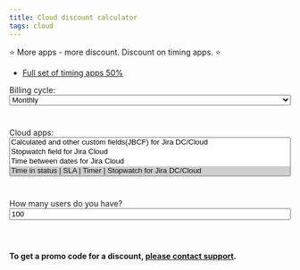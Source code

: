 ```yaml
---
title: Cloud discount calculator
tags: cloud
---
```


⭐️ More apps - more discount. Discount on timing apps. ⭐️

* [Full set of timing apps 50%](/Cloud-discount-calculator/?apps=stopwatch,time-between-dates,tis,timer,jsm-fields-panel-cloud&cycle=monthly&users=100)

<html>
<head>
    <script src="https://code.jquery.com/jquery-2.2.4.min.js"
            integrity="sha256-BbhdlvQf/xTY9gja0Dq3HiwQF8LaCRTXxZKRutelT44=" crossorigin="anonymous"></script>
    <link href="https://cdn.jsdelivr.net/npm/select2@4.1.0-rc.0/dist/css/select2.min.css" rel="stylesheet"/>
    <script src="https://cdn.jsdelivr.net/npm/select2@4.1.0-rc.0/dist/js/select2.min.js"></script>
</head>

<div id="cycle" style="width: 100%; margin-bottom: 20px">
    <label>Billing cycle:</label>
    <select class="cycle" style="width: 100%; margin-bottom: 20px">
        <option value="monthly" selected="selected">Monthly</option>
        <option value="annual">Annual</option>
    </select>
</div>


<div id="apps" style="width: 100%; margin-bottom: 20px">
    <label>Cloud apps:</label>
    <select class="apps" multiple="multiple" style="width: 100%; margin-bottom: 20px">
        <option value="jbcf">Calculated and other custom fields(JBCF) for Jira DC/Cloud</option>
        <option value="stopwatch">Stopwatch field for Jira Cloud</option>
        <option value="time-between-dates">Time between dates for Jira Cloud</option>
        <option value="tis" selected="selected">Time in status | SLA | Timer | Stopwatch for Jira DC/Cloud</option>
        <option value="timer" selected="selected">Timer field | SLA for Jira Cloud</option>
        <option value="jsm-fields-panel-cloud">Fields panel for Jira Service Management (JSM)</option>
    </select>
</div>


<div id="users" style="width: 100%; margin-bottom: 20px">
    <label>How many users do you have?</label>
    <input class="users" value="100" type="number" min="0" max="35000" style="width: 100%; margin-bottom: 20px"/>
</div>

<table id="table">
    <thead></thead>
</table>

<div>
    <b>To get a promo code for a discount, <a target="_blank" id="contact-to-discount" href="https://jibrok.atlassian.net/servicedesk/customer/portal/9/group/41/create/138">please contact support</a>.</b>
</div>


<script>

    
    $.urlParameters = function(params) {
      var results = new RegExp("[?&]" + params + "=([^&#]*)").exec(
        window.location.href
      );
      return results ? decodeURI(results[1]) : null;
    };

    $(document).ready(function () {
        let paramsApps = $.urlParameters("apps");
        if(paramsApps != null){
            $('.apps').val(paramsApps.split(","))
        }
        $('.apps').select2();

        let paramsCycle = $.urlParameters("cycle");
        if(paramsCycle != null){
            $('.cycle').val(paramsCycle)
        }
        $('.cycle').select2();

        let paramsUsers = $.urlParameters("users");
        if(paramsUsers != null){
            $('.users').val(paramsUsers)
        }

        $('.apps').on('change', function () {
            calculate();
            setParams();
            setSupportUrl();
        });
        $('.cycle').on('change', function () {
            calculate();
            setParams();
            setSupportUrl();
        });
        $('.users').on('change', function () {
            calculate();
            setParams();
            setSupportUrl();
        });

        calculate();
        setSupportUrl();
    });

    function setParams(){
        let params = [];
        let selectedApps = $('.apps').val();
        if(selectedApps != null){
           params.push("apps=" +  selectedApps.join(","));
        }
        if($('.cycle').val() != null){
          params.push("cycle=" +  $('.cycle').val());
        }
        if($('.users').val() != null){
         params.push("users=" +  $('.users').val());
        }
        if(params.length > 0){
            let pageUrl = window.location.href.replace(window.location.origin,"").replace(document.location.search,"");
            pageUrl += "?" + params.join("&");
            window.history.pushState('Cloud discount calculator', 'Cloud discount calculator', pageUrl);
             
        }
    }

    function setSupportUrl(){
            let selectedApps = $('.apps').val();
            if(selectedApps != null && selectedApps.length > 0){
                let paramsForRequest = "Selected apps: %0A" + selectedApps.map(it=>{
                    return appInfo[it].name
                }).join(", %0A") + ".%0A%0A" + "Cycle: " + $('.cycle').val();
                $('#contact-to-discount').attr('href', 'https://jibrok.atlassian.net/servicedesk/customer/portal/9/group/41/create/138?description=' + paramsForRequest)
            } else {
                $('#contact-to-discount').attr('href', 'https://jibrok.atlassian.net/servicedesk/customer/portal/9/group/41/create/138')
            }
    }

    appInfo = {
        jbcf: {
            name: "Calculated and other custom fields(JBCF) for Jira DC/Cloud",
            url:"https://marketplace.atlassian.com/apps/1221055/calculated-and-other-custom-fields-jbcf-for-jira-dc-cloud?hosting=cloud&tab=overview"
            },
        stopwatch:{
            name: "Stopwatch field for Jira Cloud",
            url:"https://marketplace.atlassian.com/apps/1225685/stopwatch-field-for-jira-cloud?hosting=cloud&tab=overview",
            },
        "time-between-dates": {
            name: "Time between dates for Jira Cloud",
            url:"https://marketplace.atlassian.com/apps/1226143/time-between-dates-for-jira-cloud?hosting=cloud&tab=overview",
            },
        tis: {
            name: "Time in status | SLA | Timer | Stopwatch for Jira DC/Cloud",
            url:"https://marketplace.atlassian.com/apps/1220908/time-in-status-sla-timer-stopwatch-for-jira-dc-cloud?hosting=cloud&tab=overview",
            },
        timer: {
            name:"Timer field | SLA for Jira Cloud",
            url:"https://marketplace.atlassian.com/apps/1225684/timer-field-sla-for-jira-cloud?hosting=cloud&tab=overview",
            },
        "jsm-fields-panel-cloud": {
            name:"Fields panel for Jira Service Management (JSM)",
            url:"https://marketplace.atlassian.com/apps/1226586/fields-panel-for-jira-service-management-jsm?tab=overview&hosting=cloud",
            },
    }

    basePrices = {
     "jsm-fields-panel-cloud": [
            {
                tier: 10,
                userPrice: 3,
                isStartedLicense: true
            }, {
                tier: 100,
                userPrice: 0.3
            }, {
                tier: 250,
                userPrice: 0.25
            }, {
                tier: 1000,
                userPrice: 0.20
            }, {
                tier: 2500,
                userPrice: 0.15
            }, {
                tier: 5000,
                userPrice: 0.10
            }, {
                tier: 7500,
                userPrice: 0.05
            }, {
                tier: 10000,
                userPrice: 0.03
            }, {
                tier: 15000,
                userPrice: 0.02
            }, {
                tier: 20000,
                userPrice: 0.01
            }, {
                tier: 25000,
                userPrice: 0.01
            }, {
                tier: 30000,
                userPrice: 0.01
            }, {
                tier: 35000,
                userPrice: 0.01
            }
        ],
        jbcf: [
            {
                tier: 10,
                userPrice: 3,
                isStartedLicense: true
            }, {
                tier: 100,
                userPrice: 0.3
            }, {
                tier: 250,
                userPrice: 0.25
            }, {
                tier: 1000,
                userPrice: 0.20
            }, {
                tier: 2500,
                userPrice: 0.15
            }, {
                tier: 5000,
                userPrice: 0.10
            }, {
                tier: 7500,
                userPrice: 0.05
            }, {
                tier: 10000,
                userPrice: 0.03
            }, {
                tier: 15000,
                userPrice: 0.02
            }, {
                tier: 20000,
                userPrice: 0.01
            }, {
                tier: 25000,
                userPrice: 0.01
            }, {
                tier: 30000,
                userPrice: 0.01
            }, {
                tier: 35000,
                userPrice: 0.01
            }
        ],
        stopwatch: [
            {
                tier: 10,
                userPrice: 3,
                isStartedLicense: true
            }, {
                tier: 100,
                userPrice: 0.35
            }, {
                tier: 250,
                userPrice: 0.25
            }, {
                tier: 1000,
                userPrice: 0.25
            }, {
                tier: 2500,
                userPrice: 0.20
            }, {
                tier: 5000,
                userPrice: 0.15
            }, {
                tier: 7500,
                userPrice: 0.10
            }, {
                tier: 10000,
                userPrice: 0.05
            }, {
                tier: 15000,
                userPrice: 0.03
            }, {
                tier: 20000,
                userPrice: 0.01
            }, {
                tier: 25000,
                userPrice: 0.01
            }, {
                tier: 30000,
                userPrice: 0.01
            }, {
                tier: 35000,
                userPrice: 0.01
            }
        ],
        "time-between-dates": [
            {
                tier: 10,
                userPrice: 3,
                isStartedLicense: true
            }, {
                tier: 100,
                userPrice: 0.35
            }, {
                tier: 250,
                userPrice: 0.25
            }, {
                tier: 1000,
                userPrice: 0.25
            }, {
                tier: 2500,
                userPrice: 0.20
            }, {
                tier: 5000,
                userPrice: 0.15
            }, {
                tier: 7500,
                userPrice: 0.15
            }, {
                tier: 10000,
                userPrice: 0.10
            }, {
                tier: 15000,
                userPrice: 0.05
            }, {
                tier: 20000,
                userPrice: 0.05
            }, {
                tier: 25000,
                userPrice: 0.05
            }, {
                tier: 30000,
                userPrice: 0.05
            }, {
                tier: 35000,
                userPrice: 0.05
            }
        ],
        tis: [
            {
                tier: 10,
                userPrice: 3,
                isStartedLicense: true
            }, {
                tier: 100,
                userPrice: 0.35
            }, {
                tier: 250,
                userPrice: 0.25
            }, {
                tier: 1000,
                userPrice: 0.25
            }, {
                tier: 2500,
                userPrice: 0.20
            }, {
                tier: 5000,
                userPrice: 0.15
            }, {
                tier: 7500,
                userPrice: 0.10
            }, {
                tier: 10000,
                userPrice: 0.05
            }, {
                tier: 15000,
                userPrice: 0.03
            }, {
                tier: 20000,
                userPrice: 0.01
            }, {
                tier: 25000,
                userPrice: 0.01
            }, {
                tier: 30000,
                userPrice: 0.01
            }, {
                tier: 35000,
                userPrice: 0.01
            }
        ],
        timer: [
            {
                tier: 10,
                userPrice: 3,
                isStartedLicense: true
            }, {
                tier: 100,
                userPrice: 0.35
            }, {
                tier: 250,
                userPrice: 0.25
            }, {
                tier: 1000,
                userPrice: 0.25
            }, {
                tier: 2500,
                userPrice: 0.20
            }, {
                tier: 5000,
                userPrice: 0.15
            }, {
                tier: 7500,
                userPrice: 0.10
            }, {
                tier: 10000,
                userPrice: 0.05
            }, {
                tier: 15000,
                userPrice: 0.03
            }, {
                tier: 20000,
                userPrice: 0.01
            }, {
                tier: 25000,
                userPrice: 0.01
            }, {
                tier: 30000,
                userPrice: 0.01
            }, {
                tier: 35000,
                userPrice: 0.01
            }
        ],
    }

    packs = [
        {
            name: "Time in status full pack",
            apps: ["stopwatch", "time-between-dates", "tis", "timer"],
            // basePrice: [1, 1.5, 1.75, 2]
            basePrice: [1, 0.5, 0.25, 0.25]
        },
        {
            name: "Time in status full pack",
            apps: ["stopwatch", "time-between-dates", "tis", "timer", "jsm-fields-panel-cloud"],
            // basePrice: [1, 1.5, 1.75, 2]
            basePrice: [1, 0.5, 0.25, 0.25, 0]
        }
    ]

    // basePack = [1, 1.75, 2.50, 3, 3.4, 3.8, 4.2, 4.5, 4.8, 5]
    basePack = [1, 0.9, 0.8, 0.7, 0.6, 0.5, 0.4, 0.3, 0.2, 0.2]

    startPriceIfHasFullPack = 0.8
    startPriceIfHasPack = 0.9


    function calculate() {

        let apps = $('.apps').val()
        let users = $('.users').val()
        let cycle = $('.cycle').val()
        //todo validate users
        if (apps == null || apps.length == 0 || users == 0) {
            return
        }
        let totalBasePrices = []
        for (let i = 0; i < apps.length; i++) {
            totalBasePrices.push(
                {
                    app: apps[i],
                    basePrice: getBasePriceForApp(apps[i], users)
                }
            )
        }

        // console.log(totalBasePrices)
        // console.log("add discount")
        totalBasePrices = addDiscountInfo(totalBasePrices);
        // console.log(totalBasePrices)
        let endTotal = 0;
        let baseTotal = 0;
        for (let i = 0; i < totalBasePrices.length; i++) {
            baseTotal += totalBasePrices[i].basePrice;
            let appPrice = totalBasePrices[i].basePrice;
            for (let j = 0; j < totalBasePrices[i].discount.length; j++) {
                if (totalBasePrices[i].totalDiscount == null) {
                    totalBasePrices[i].totalDiscount = 1;
                }
                totalBasePrices[i].totalDiscount *= totalBasePrices[i].discount[j]
                appPrice *= totalBasePrices[i].discount[j]
            }
            totalBasePrices[i].endPrice = appPrice;

            endTotal += appPrice;
        }

        let data = {
            baseTotal: baseTotal,
            endTotal: endTotal,
            apps: totalBasePrices,
            users: users,
            cycle: cycle
        }

        generateTable(data)
    }

    function generateTable(data) {
        let html = '';


        html += '<thead><tr><th>App</th><th>Base price</th><th>Price with discount</th><th>Discount</th></tr></thead>' +
            '<tbody>';

        for (let i = 0; i < data.apps.length; i++) {
            html += '<tr><td>' + '<a href="' + appInfo[data.apps[i].app].url + '" target="_blank">' + appInfo[data.apps[i].app].name + '</a></td><td>' +
                showPrices(data.apps[i].basePrice, data.users, data.cycle, false) +

                '</td><td>' +

                showPrices(data.apps[i].endPrice, data.users, data.cycle, false) +

                '</td><td>' + (parseInt(getAround(1 - data.apps[i].endPrice / data.apps[i].basePrice) * 100)) + ' % </td></tr>';
        }
        html += '<tr><td><b>Total</b></td><td style="background: #FFEBE6;">' +
            showPrices(data.baseTotal, data.users, data.cycle, true) +
            '</td><td style="background: #E3FCEF;">' +
            showPrices(data.endTotal, data.users, data.cycle, true) + '</td><td>' +
            "<b>" + (parseInt(getAround(1 - data.endTotal / data.baseTotal) * 100)) + ' % </b></td></tr>';
        html += "</tbody>"
        $('#table').html(html)
    }

    function showPrices(price, users, cycle, bold) {
        if(bold){
            if(cycle == "monthly") {
                return "<b>$" + getAround(price / users) + ' per user (average)' + '<br/>' +
                    "$" + ("" + getAround(price)).replace(".00", "") + ' a month<br/></b>';
            } else {
                return "<b>$" + getAround(price * 10 / 12 / users) + ' per user (average)' + '<br/>' +
                    "$" + ("" + getAround(price * 10)).replace(".00", "") + ' a year<br/></b>';
            }
        }
        if(cycle == "monthly") {
            return "$" + getAround(price / users) + ' per user (average)' + '<br/>' +
                "$" + ("" + getAround(price)).replace(".00", "") + ' a month<br/>';
        } else {
            return "$" + getAround(price * 10 / 12 / users) + ' per user (average)' + '<br/>' +
                "$" + ("" + getAround(price * 10)).replace(".00", "") + ' a year<br/>';
        }

    }

    function getAround(number) {
        return parseFloat(number).toFixed(2);
    }

    function addDiscountInfo(appBasedPrices) {
        appBasedPrices.sort(function (firstValue, secondValue) {
            if (firstValue.basePrice > secondValue.basePrice) {
                return 1;
            } else if (firstValue.basePrice < secondValue.basePrice) {
                return -1;
            } else {
                if (firstValue.app.length > secondValue.app.length) {
                    return 1;
                } else if (firstValue.app.length < secondValue.app.length) {
                    return -1;
                } else {
                    return 0;
                }
            }
        })
        appBasedPrices = appBasedPrices.reverse();

        let packs = copyPacks();
        let isStartPriceIfHasFullPack = false
        let isStartPriceIfHasPack = false;
        for (let i = 0; i < appBasedPrices.length; i++) {
            let app = appBasedPrices[i].app;
            for (let j = 0; j < packs.length; j++) {
                let pack = packs[j];
                let index = pack.apps.indexOf(app);
                if (index > -1) {
                    let discountIndex = pack.discountIndex
                    if (discountIndex == null) {
                        discountIndex = 0;
                    }
                    appBasedPrices[i].discount = [pack.basePrice[discountIndex]];
                    discountIndex++;
                    pack.discountIndex = discountIndex;
                    if (discountIndex > 1) {
                        isStartPriceIfHasPack = true;
                    } else if (discountIndex == pack.basePrice.length) {
                        isStartPriceIfHasFullPack = true;
                    }
                }
            }
        }

        let appsWithoutPack = 0;
        for (let i = 0; i < appBasedPrices.length; i++) {
            if (appBasedPrices[i].discount == null) {
                if (isStartPriceIfHasFullPack) {
                    appBasedPrices[i].discount = [startPriceIfHasFullPack]
                } else if (isStartPriceIfHasPack) {
                    appBasedPrices[i].discount = [startPriceIfHasPack]
                } else {
                    appBasedPrices[i].discount = []
                }

                appBasedPrices[i].discount.push(basePack[appsWithoutPack]);
                appsWithoutPack++;
            } else {
                appsWithoutPack++;
            }
        }
        return appBasedPrices;
    }

    function copyPacks() {
        return JSON.parse(JSON.stringify(packs))
    }


    function getBasePriceForApp(app, users) {
        let total = 0;
        let appPrices = basePrices[app];
        let prevTier = 0;
        for (let i = 0; i < appPrices.length; i++) {
            let appPrice = appPrices[i];
            let priceCurrentTier = appPrice.userPrice;
            let isStartedLicense = appPrice.isStartedLicense;
            let needStartedLicense = users <= 10;
            if (appPrice.tier <= users) {
                if (needStartedLicense) {
                    total += priceCurrentTier;
                } else if (isStartedLicense) {
                    continue
                }

                total += (appPrice.tier - prevTier) * priceCurrentTier;
                prevTier = appPrice.tier;
            } else {
                total += (users - prevTier) * priceCurrentTier;
                break
            }
        }
        return total;
    }
</script>

<script>

</script>
</html>




